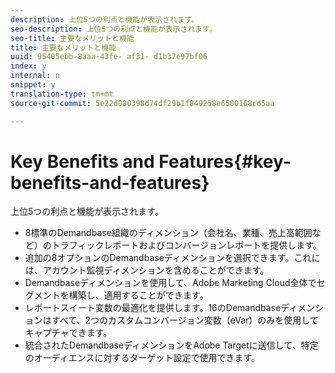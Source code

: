 ```yaml
---
description: 上位5つの利点と機能が表示されます。
seo-description: 上位5つの利点と機能が表示されます。
seo-title: 主要なメリットと機能
title: 主要なメリットと機能
uuid: 95405ebb-8aaa-43fe- af31- d1b37e97bf06
index: y
internal: n
snippet: y
translation-type: tm+mt
source-git-commit: 5e22d080398d74df29b1f849258e6500168cd5aa

---
```



# Key Benefits and Features{#key-benefits-and-features}

上位5つの利点と機能が表示されます。

* 8標準のDemandbase組織のディメンション（会社名、業種、売上高範囲など）のトラフィックレポートおよびコンバージョンレポートを提供します。
* 追加の8オプションのDemandbaseディメンションを選択できます。これには、アカウント監視ディメンションを含めることができます。
* Demandbaseディメンションを使用して、Adobe Marketing Cloud全体でセグメントを構築し、適用することができます。
* レポートスイート変数の最適化を提供します。16のDemandbaseディメンションはすべて、2つのカスタムコンバージョン変数（eVar）のみを使用してキャプチャできます。
* 統合されたDemandbaseディメンションをAdobe Targetに送信して、特定のオーディエンスに対するターゲット設定で使用できます。

